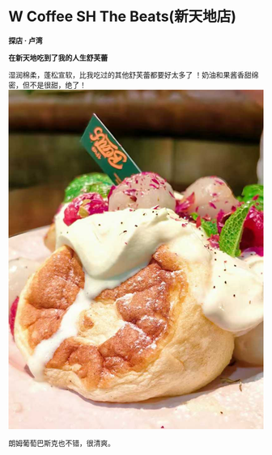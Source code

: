 # W Coffee SH The Beats(新天地店)
**探店 · 卢湾**

**在新天地吃到了我的人生舒芙蕾**

湿润棉柔，蓬松宣软，比我吃过的其他舒芙蕾都要好太多了 ！奶油和果酱香甜绵密，但不是很甜，绝了！
![超好吃的玫瑰荔枝舒芙蕾](.\shufulei.jpg) 

朗姆葡萄巴斯克也不错，很清爽。
